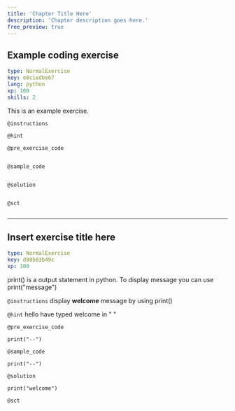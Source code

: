 ```yaml
---
title: 'Chapter Title Here'
description: 'Chapter description goes here.'
free_preview: true
---
```


## Example coding exercise

```yaml
type: NormalExercise
key: e8c1edbe67
lang: python
xp: 100
skills: 2
```

This is an example exercise.

`@instructions`


`@hint`


`@pre_exercise_code`
```{python}

```

`@sample_code`
```{python}

```

`@solution`
```{python}

```

`@sct`
```{python}

```

---

## Insert exercise title here

```yaml
type: NormalExercise
key: d98503b49c
xp: 100
```

print() is a output statement in python. To display message you can use print("message") 

`@instructions`
display **welcome** message by using print()

`@hint`
hello have typed welcome in " "

`@pre_exercise_code`
```{python}
print("--")
```

`@sample_code`
```{python}
print("--")
```

`@solution`
```{python}
print("welcome")
```

`@sct`
```{python}

```
